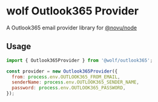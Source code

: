 # wolf Outlook365 Provider

A Outlook365 email provider library for [@novu/node](https://github.com/tecklens/tk-wolf/)

## Usage

```javascript
import { Outlook365Provider } from '@wolf/outlook365';

const provider = new Outlook365Provider({
  from: process.env.OUTLOOK365_FROM_EMAIL,
  senderName: process.env.OUTLOOK365_SENDER_NAME,
  password: process.env.OUTLOOK365_PASSWORD,
});
```

